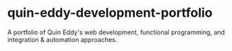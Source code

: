 # quin-eddy-development-portfolio
A portfolio of Quin Eddy's web development, functional programming, and integration &amp; automation approaches.
